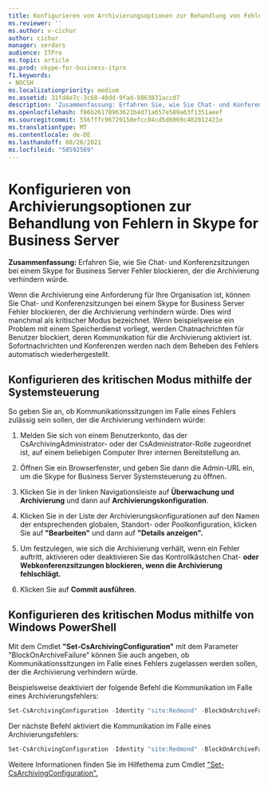 ```yaml
---
title: Konfigurieren von Archivierungsoptionen zur Behandlung von Fehlern in Skype for Business Server
ms.reviewer: ''
ms.author: v-cichur
author: cichur
manager: serdars
audience: ITPro
ms.topic: article
ms.prod: skype-for-business-itpro
f1.keywords:
- NOCSH
ms.localizationpriority: medium
ms.assetid: 31fd4e7c-3c68-48dd-9fad-8863831accd7
description: 'Zusammenfassung: Erfahren Sie, wie Sie Chat- und Konferenzsitzungen bei einem Skype for Business Server Fehler blockieren, der die Archivierung verhindern würde.'
ms.openlocfilehash: f86b26178963621b4d71a657e589a63f1351aeef
ms.sourcegitcommit: 556fffc96729150efcc04cd5d6069c402012421e
ms.translationtype: MT
ms.contentlocale: de-DE
ms.lasthandoff: 08/26/2021
ms.locfileid: "58592569"
---
```

# <a name="configure-archiving-options-to-handle-failures-in-skype-for-business-server"></a>Konfigurieren von Archivierungsoptionen zur Behandlung von Fehlern in Skype for Business Server

**Zusammenfassung:** Erfahren Sie, wie Sie Chat- und Konferenzsitzungen bei einem Skype for Business Server Fehler blockieren, der die Archivierung verhindern würde.
  
Wenn die Archivierung eine Anforderung für Ihre Organisation ist, können Sie Chat- und Konferenzsitzungen bei einem Skype for Business Server Fehler blockieren, der die Archivierung verhindern würde. Dies wird manchmal als kritischer Modus bezeichnet. Wenn beispielsweise ein Problem mit einem Speicherdienst vorliegt, werden Chatnachrichten für Benutzer blockiert, deren Kommunikation für die Archivierung aktiviert ist. Sofortnachrichten und Konferenzen werden nach dem Beheben des Fehlers automatisch wiederhergestellt. 
  
## <a name="configure-critical-mode-by-using-the-control-panel"></a>Konfigurieren des kritischen Modus mithilfe der Systemsteuerung

So geben Sie an, ob Kommunikationssitzungen im Falle eines Fehlers zulässig sein sollen, der die Archivierung verhindern würde:
  
1. Melden Sie sich von einem Benutzerkonto, das der CsArchivingAdministrator- oder der CsAdministrator-Rolle zugeordnet ist, auf einem beliebigen Computer Ihrer internen Bereitstellung an. 
    
2. Öffnen Sie ein Browserfenster, und geben Sie dann die Admin-URL ein, um die Skype for Business Server Systemsteuerung zu öffnen. 
    
3. Klicken Sie in der linken Navigationsleiste auf **Überwachung und Archivierung** und dann auf **Archivierungskonfiguration**.
    
4. Klicken Sie in der Liste der Archivierungskonfigurationen auf den Namen der entsprechenden globalen, Standort- oder Poolkonfiguration, klicken Sie auf **"Bearbeiten"** und dann auf **"Details anzeigen".**
    
5. Um festzulegen, wie sich die Archivierung verhält, wenn ein Fehler auftritt, aktivieren oder deaktivieren Sie das Kontrollkästchen Chat- **oder Webkonferenzsitzungen blockieren, wenn die Archivierung fehlschlägt.**
    
6. Klicken Sie auf **Commit ausführen**.
    
## <a name="configure-critical-mode-by-using-windows-powershell"></a>Konfigurieren des kritischen Modus mithilfe von Windows PowerShell

Mit dem Cmdlet **"Set-CsArchivingConfiguration"** mit dem Parameter "BlockOnArchiveFailure" können Sie auch angeben, ob Kommunikationssitzungen im Falle eines Fehlers zugelassen werden sollen, der die Archivierung verhindern würde.
  
Beispielsweise deaktiviert der folgende Befehl die Kommunikation im Falle eines Archivierungsfehlers:
  
```PowerShell
Set-CsArchivingConfiguration -Identity "site:Redmond" -BlockOnArchiveFailure $True
```

Der nächste Befehl aktiviert die Kommunikation im Falle eines Archivierungsfehlers:
  
```PowerShell
Set-CsArchivingConfiguration -Identity "site:Redmond" -BlockOnArchiveFailure $False
```

Weitere Informationen finden Sie im Hilfethema zum Cmdlet ["Set-CsArchivingConfiguration".](/powershell/module/skype/set-csarchivingconfiguration?view=skype-ps)
